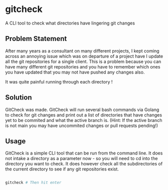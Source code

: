 # gitcheck
A CLI tool to check what directories have lingering git changes

## Problem Statement 

After many years as a consultant on many different projects, I kept coming across an annoying issue which was on departure of a project have I update all the git repositories for a single client. This is a problem because you can have many different git repositories and you have to remember which ones you have updated that you may not have pushed any changes also. 

It was quite painful running through each directory ! 

## Solution

GitCheck was made. GitCheck will run several bash commands via Golang to check for git changes and print out a list of directories that have changes yet to be commited and what the active branch is. (Hint: If the active branch is not main you may have uncommited changes or pull requests pending!)

## Usage

GitCheck is a simple CLI tool that can be run from the command line. It does not intake a directory as a parameter now - so you will need to cd into the directory you want to check. It does however check all the subdirectories of the current directory to see if any git repositories exist.

```bash

gitcheck # Then hit enter

```

